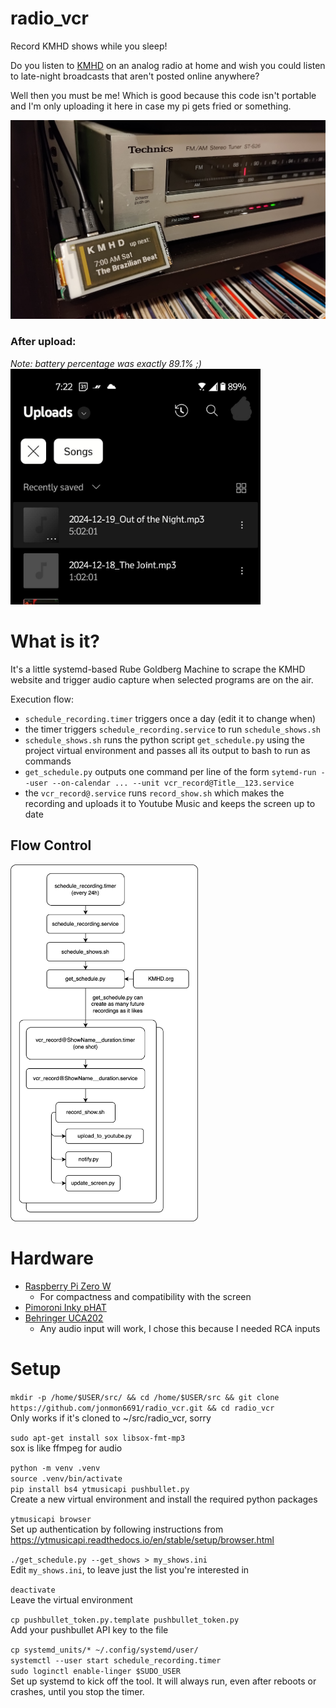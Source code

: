 # radio_vcr
Record KMHD shows while you sleep! 

Do you listen to [KMHD](https://www.kmhd.org/give/) on an analog radio at home and wish you could listen to late-night broadcasts that aren't posted online anywhere?

Well then you must be me! Which is good because this code isn't portable and I'm only uploading it here in case my pi gets fried or something.

<img src="doc/inkypi.jpg" width=600>

### After upload: 
_Note: battery percentage was exactly 89.1% ;)_ <br>
<img src="doc/screenshot.jpg" width=400>

# What is it?

It's a little systemd-based Rube Goldberg Machine to scrape the KMHD website and trigger audio capture when selected programs are on the air.

Execution flow:
 * `schedule_recording.timer` triggers once a day (edit it to change when)
 * the timer triggers `schedule_recording.service` to run `schedule_shows.sh`
 * `schedule_shows.sh` runs the python script `get_schedule.py` using the project virtual environment and passes all its output to bash to run as commands
 * `get_schedule.py` outputs one command per line of the form `sytemd-run --user --on-calendar ... --unit vcr_record@Title__123.service`
 * the `vcr_record@.service` runs `record_show.sh` which makes the recording and uploads it to Youtube Music and keeps the screen up to date

## Flow Control
<img src="doc/diagram.png" width=300>

# Hardware

* [Raspberry Pi Zero W](https://www.raspberrypi.com/products/raspberry-pi-zero-w/)
  * For compactness and compatibility with the screen
* [Pimoroni Inky pHAT](https://shop.pimoroni.com/products/inky-phat?variant=12549254905939)
* [Behringer UCA202](https://www.behringer.com/product.html?modelCode=0805-AAC)
  * Any audio input will work, I chose this because I needed RCA inputs

# Setup

`mkdir -p /home/$USER/src/ && cd /home/$USER/src && git clone https://github.com/jonmon6691/radio_vcr.git && cd radio_vcr`
<br> Only works if it's cloned to ~/src/radio_vcr, sorry

`sudo apt-get install sox libsox-fmt-mp3`
<br> sox is like ffmpeg for audio

`python -m venv .venv` <br>
`source .venv/bin/activate` <br>
`pip install bs4 ytmusicapi pushbullet.py` <br>
Create a new virtual environment and install the required python packages

`ytmusicapi browser`
<br> Set up authentication by following instructions from https://ytmusicapi.readthedocs.io/en/stable/setup/browser.html

`./get_schedule.py --get_shows > my_shows.ini`
<br> Edit `my_shows.ini`, to leave just the list you're interested in

`deactivate`
<br> Leave the virtual environment

`cp pushbullet_token.py.template pushbullet_token.py`
<br> Add your pushbullet API key to the file

`cp systemd_units/* ~/.config/systemd/user/` <br>
`systemctl --user start schedule_recording.timer` <br>
`sudo loginctl enable-linger $SUDO_USER` <br>
Set up systemd to kick off the tool. It will always run, even after reboots or crashes, until you stop the timer.
